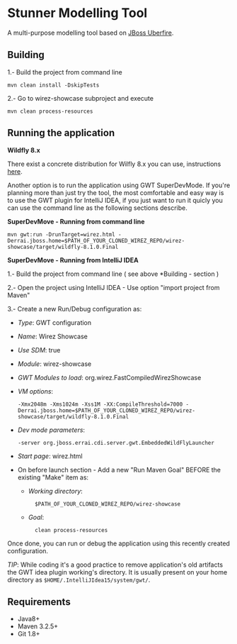 Stunner Modelling Tool
=======================

A multi-purpose modelling tool based on [JBoss Uberfire](http://www.uberfireframework.org/).                         

Building
--------
1.- Build the project from command line
    
    mvn clean install -DskipTests

2.- Go to wirez-showcase subproject and execute
    
    mvn clean process-resources

Running the application
-----------------------

**Wildfly 8.x**                         

There exist a concrete distribution for Wilfly 8.x you can use, instructions [here](./wirez-distros/src/main/wildfly8/README.md).         

Another option is to run the application using GWT SuperDevMode. If you're planning more than just try the tool, 
the most comfortable and easy way is to use the GWT plugin for IntelliJ IDEA, if you just want to run it quicly you can use the command line as the following sections describe.                                  

**SuperDevMove - Running from command line**                                          

    mvn gwt:run -DrunTarget=wirez.html -Derrai.jboss.home=$PATH_OF_YOUR_CLONED_WIREZ_REPO/wirez-showcase/target/wildfly-8.1.0.Final

**SuperDevMove - Running from IntelliJ IDEA**                                          

1.- Build the project from command line ( see above *Building  - section )             
  
2.- Open the project using IntelliJ IDEA - Use option "import project from Maven"                 
  
3.- Create a new Run/Debug configuration as:                
  - *Type*: GWT configuration                  
  - *Name*: Wirez Showcase                     
  - *Use SDM*: true                  
  - *Module*: wirez-showcase             
  - *GWT Modules to load*: org.wirez.FastCompiledWirezShowcase             
  - *VM options*: 
        
        -Xmx2048m -Xms1024m -Xss1M -XX:CompileThreshold=7000 -Derrai.jboss.home=$PATH_OF_YOUR_CLONED_WIREZ_REPO/wirez-showcase/target/wildfly-8.1.0.Final
                      
  - *Dev mode parameters*: 
        
        -server org.jboss.errai.cdi.server.gwt.EmbeddedWildFlyLauncher
                      
  - *Start page*: wirez.html                  
  
  - On before launch section - Add a new "Run Maven Goal" BEFORE the existing "Make" item as:                
    - *Working directory*: 
        
            $PATH_OF_YOUR_CLONED_WIREZ_REPO/wirez-showcase
                          
    - *Goal*: 
        
            clean process-resources                 
  
Once done, you can run or debug the application using this recently created configuration.                   
  
*TIP*: While coding it's a good practice to remove application's old artifacts the GWT idea plugin working's directory. It is usually present on your home directory as `$HOME/.IntelliJIdea15/system/gwt/`.                        

Requirements
------------
* Java8+          
* Maven 3.2.5+       
* Git 1.8+        

